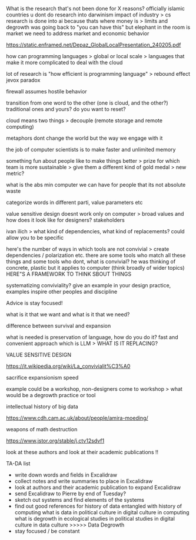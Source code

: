 
What is the research that's not been done for X reasons?
officially islamic countries u dont do research into darwinism
impact of industry > cs research is done into ai because thats where money is > limits and degrowth was going back to "you can have this" but elephant in the room is market
we need to address market and economic behavior

https://static.enframed.net/Depaz_GlobalLocalPresentation_240205.pdf

how can programming languages > global or local scale > languages that make it more complicated to deal with the cloud

lot of research is "how efficient is programming language" > rebound effect jevox paradox

firewall assumes hostile behavior

transition from one word to the other (one is cloud, and the other?)
traditional ones and yours? do you want to reset?

cloud means two things > decouple (remote storage and remote computing)

metaphors dont change the world but the way we engage with it

the job of computer scientists is to make faster and unlimited memory

something fun about people like to make things better > prize for which team is more sustainable > give them a different kind of gold medal > new metric?

what is the abs min computer we can have for people that its not absolute waste

categorize words in different parti, value parameters etc

value sensitive design doesnt work only on computer > broad values and how does it look like for designers? stakeholders

ivan ilich > what kind of dependencies, what kind of replacements? could allow you to be specific

here's the number of ways in which tools are not convivial > create dependencies / polarization etc. there are some tools who match all these things and some tools who dont, what is convivial? he was thinking of concrete, plastic but it applies to computer (think broadly of wider topics) HERE"S A FRAMEWORK TO THINK SBOUT THINGS

systematizing conviviality? give an example in your design practice, examples inspire other peoples and discipline

Advice is stay focused!

what is it that we want and what is it that we need?

difference between survival and expansion

what is needed is preservation of language, how do you do it? fast and convenient approach which is LLM > WHAT IS IT REPLACING?

VALUE SENSITIVE DESIGN

https://it.wikipedia.org/wiki/La_convivialit%C3%A0

sacrifice expansionism speed

example could be a workshop, non-designers come to workshop > what would be a degrowth practice or tool

intellectual history of big data

https://www.cdh.cam.ac.uk/about/people/amira-moeding/

weapons of math destruction

https://www.jstor.org/stable/j.ctv12sdvf1

look at these authors and look at their academic publications !!

TA-DA list
- write down words and fields in Excalidraw
- collect notes and write summaries to place in Excalidraw
- look at authors and their academic publication to expand Excalidraw
- send Excalidraw to Pierre by end of Tuesday?
- sketch out systems and find elements of the systems
- find out good references for history of data entangled with history of computing
	what is data
		in political culture
		in digital culture
		in computing
	what is degrowth
		in ecological studies
		in political studies
		in digital culture
			in data culture >>>>> Data Degrowth
- stay focused / be constant